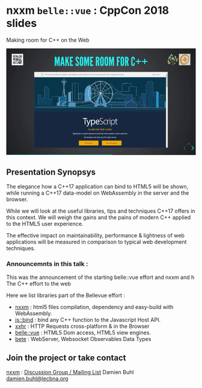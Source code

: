 # nxxm `belle::vue` : CppCon 2018 slides
Making room for C++ on the Web 

![Demo](./demo.gif)

## Presentation Synopsys
The elegance how a C++17 application can bind to HTML5 will be shown, while running a C++17 data-model on WebAssembly in the server and the browser.

While we will look at the useful libraries, tips and techniques C++17 offers in this context. We will weigh the gains and the pains of modern C++ applied to the HTML5 user experience.

The effective impact on maintainability, performance & lightness of web applications will be measured in comparison to typical web development techniques.

### Announcemnts in this talk : 
This was the announcement of the starting belle::vue effort and nxxm and h
 The C++ effort to the web

Here we list libraries part of the Bellevue effort :
- [nxxm](https://nxxm.github.io/) : html5 files compilation, dependency and easy-build with WebAssembly.
- [js::bind](https://github.com/nxxm/js-bind) : bind any C++ function to the Javascript Host API.
- [xxhr](https://nxxm.github.io/xxhr) : HTTP Requests cross-platform &amp; in the Browser
- [belle::vue](https://github.com/nxxm/bellevue) : HTML5 Dom access, HTML5 view engines.
- [bete](https://github.com/nxxm/bete) : WebServer, Websocket Observables Data Types


## Join the project or take contact
[nxxm](https://nxxm.github.io/) : [Discussion Group / Mailing List](https://groups.google.com/forum/#!forum/nxxm)
Damien Buhl
damien.buhl@lecbna.org

